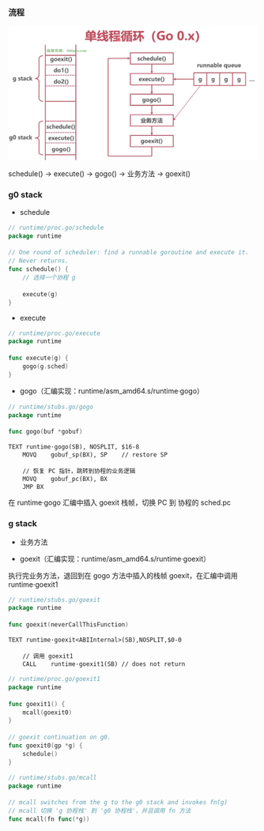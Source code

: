 ### 流程

![单线程处理协程工作原理](images/协程工作原理_0.x.png)

schedule() -> execute() -> gogo() -> 业务方法 -> goexit()


### g0 stack

* schedule

```go
// runtime/proc.go/schedule
package runtime

// One round of scheduler: find a runnable goroutine and execute it.
// Never returns.
func schedule() {
	// 选择一个协程 g
	
	execute(g)
}
```

* execute

```go
// runtime/proc.go/execute
package runtime

func execute(g) {
	gogo(g.sched)
}
```

* gogo（汇编实现：runtime/asm_amd64.s/runtime·gogo）

```go
// runtime/stubs.go/gogo
package runtime

func gogo(buf *gobuf)
```

```assembly
TEXT runtime·gogo(SB), NOSPLIT, $16-8
    MOVQ	gobuf_sp(BX), SP	// restore SP

    // 恢复 PC 指针，跳转到协程的业务逻辑
	MOVQ	gobuf_pc(BX), BX
	JMP	BX
```

在 runtime·gogo 汇编中插入 goexit 栈帧，切换 PC 到 协程的 sched.pc


### g stack

* 业务方法

* goexit（汇编实现：runtime/asm_amd64.s/runtime·goexit）

执行完业务方法，退回到在 gogo 方法中插入的栈帧 goexit，在汇编中调用 runtime·goexit1

```go
// runtime/stubs.go/goexit
package runtime

func goexit(neverCallThisFunction)
```

```assembly
TEXT runtime·goexit<ABIInternal>(SB),NOSPLIT,$0-0
    
    // 调用 goexit1
	CALL	runtime·goexit1(SB)	// does not return
```

```go
// runtime/proc.go/goexit1
package runtime

func goexit1() {
	mcall(goexit0)
}

// goexit continuation on g0.
func goexit0(gp *g) {
	schedule()
}
```

```go
// runtime/stubs.go/mcall
package runtime

// mcall switches from the g to the g0 stack and invokes fn(g)
// mcall 切换 'g 协程栈' 到 'g0 协程栈'，并且调用 fn 方法
func mcall(fn func(*g))
```
